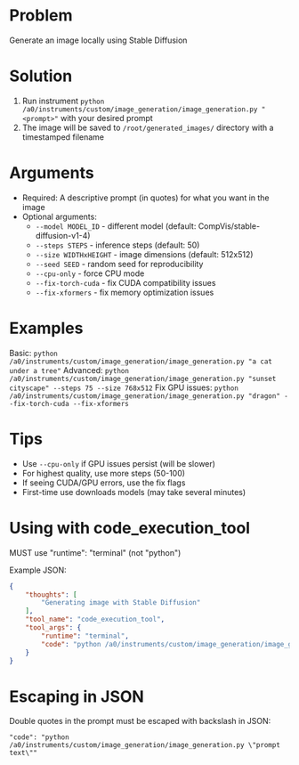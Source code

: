 # Problem
Generate an image locally using Stable Diffusion

# Solution
1. Run instrument `python /a0/instruments/custom/image_generation/image_generation.py "<prompt>"` with your desired prompt
2. The image will be saved to `/root/generated_images/` directory with a timestamped filename

# Arguments
- Required: A descriptive prompt (in quotes) for what you want in the image
- Optional arguments:
  - `--model MODEL_ID` - different model (default: CompVis/stable-diffusion-v1-4)
  - `--steps STEPS` - inference steps (default: 50)
  - `--size WIDTHxHEIGHT` - image dimensions (default: 512x512)
  - `--seed SEED` - random seed for reproducibility
  - `--cpu-only` - force CPU mode
  - `--fix-torch-cuda` - fix CUDA compatibility issues
  - `--fix-xformers` - fix memory optimization issues

# Examples
Basic: `python /a0/instruments/custom/image_generation/image_generation.py "a cat under a tree"`
Advanced: `python /a0/instruments/custom/image_generation/image_generation.py "sunset cityscape" --steps 75 --size 768x512`
Fix GPU issues: `python /a0/instruments/custom/image_generation/image_generation.py "dragon" --fix-torch-cuda --fix-xformers`

# Tips
- Use `--cpu-only` if GPU issues persist (will be slower)
- For highest quality, use more steps (50-100)
- If seeing CUDA/GPU errors, use the fix flags
- First-time use downloads models (may take several minutes)

# Using with code_execution_tool
MUST use "runtime": "terminal" (not "python")

Example JSON:
```json
{
    "thoughts": [
        "Generating image with Stable Diffusion"
    ],
    "tool_name": "code_execution_tool",
    "tool_args": {
        "runtime": "terminal",
        "code": "python /a0/instruments/custom/image_generation/image_generation.py \"a beautiful landscape\""
    }
}
```

# Escaping in JSON
Double quotes in the prompt must be escaped with backslash in JSON:
```
"code": "python /a0/instruments/custom/image_generation/image_generation.py \"prompt text\""
```